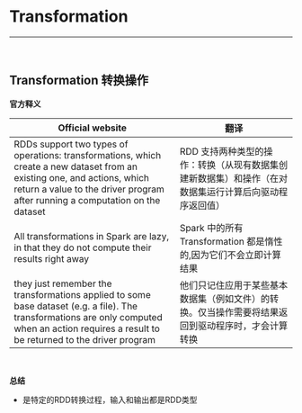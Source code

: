 # Transformation

---
<br>

## Transformation 转换操作

**官方释义**

| Official website      | 翻译                                                    |
| ----------- |-------------------------------------------------------|
| RDDs support two types of operations: transformations, which create a new dataset from an existing one, and actions, which return a value to the driver program after running a computation on the dataset    | RDD 支持两种类型的操作：转换（从现有数据集创建新数据集）和操作（在对数据集运行计算后向驱动程序返回值） |
| All transformations in Spark are lazy, in that they do not compute their results right away   | Spark 中的所有 Transformation 都是惰性的,因为它们不会立即计算结果          |
| they just remember the transformations applied to some base dataset (e.g. a file). The transformations are only computed when an action requires a result to be returned to the driver program   |     他们只记住应用于某些基本数据集（例如文件）的转换。仅当操作需要将结果返回到驱动程序时，才会计算转换      |


<br>

**总结**
- 是特定的RDD转换过程，输入和输出都是RDD类型